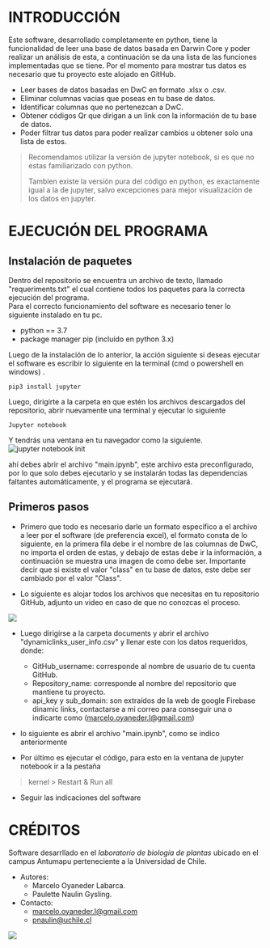 # INTRODUCCIÓN
Este software, desarrollado completamente en python, tiene la funcionalidad de leer una base de datos basada en Darwin Core y poder realizar un análisis de esta, a continuación se da una lista de las funciones implementadas que se tiene.  Por el momento para mostrar tus datos es necesario que tu proyecto este alojado en GitHub.

 - Leer bases de datos basadas en DwC en formato .xlsx o .csv.
 - Eliminar columnas vacias que poseas en tu base de datos.
 - Identificar columnas que no pertenezcan a DwC.
 - Obtener códigos Qr que dirigan a un link con la información de tu base de datos. 
 - Poder filtrar tus datos para poder realizar cambios u obtener solo una lista de estos.

> Recomendamos utilizar la versión de jupyter notebook, si es que no estas familiarizado con python.
>  
> Tambien existe la versión pura del código en python, es exactamente igual a la de jupyter, salvo excepciones para mejor visualización de los datos en jupyter.

# EJECUCIÓN DEL PROGRAMA
## Instalación de paquetes
Dentro del repositorio se encuentra un archivo de texto, llamado "requeriments.txt" el cual contiene todos los paquetes para la correcta ejecución del programa.\
Para el correcto funcionamiento del software es necesario tener lo siguiente instalado en tu pc.

 - python == 3.7
 - package manager pip (incluído en python 3.x)

Luego de la instalación de lo anterior, la acción siguiente si deseas ejecutar el software es escribir lo siguiente en la terminal (cmd o powershell en windows) . 

    pip3 install jupyter


Luego, dirigirte a la carpeta en que estén los archivos descargados del repositorio, abrir nuevamente una terminal y ejecutar lo siguiente

    Jupyter notebook

Y tendrás una ventana en tu navegador como la siguiente.
![jupyter notebook init](https://lh3.googleusercontent.com/HLbKzsT1i5E8H33-IZ3EwOt1dtB55Jl6-nLQ03JcY80AsMlrUOJRLSsZz9CJNVPIYZuhNLpgSHvu "jupyter screenshot")


ahí debes abrir el archivo "main.ipynb", este archivo esta preconfigurado, por lo que solo debes ejecutarlo y se instalarán todas las dependencias faltantes automáticamente, y el programa se ejecutará. 

## Primeros pasos
 - Primero que todo es necesario darle un formato específico a el archivo a leer por el software (de preferencia excel), el formato consta de lo siguiente, en la primera fila debe ir el nombre de las columnas de DwC, no importa el orden de estas, y debajo de estas debe ir la información, a continuación se muestra una imagen de como debe ser. Importante decir que si existe el valor "class" en tu base de datos, este debe ser cambiado por el valor "Class".

 - Lo siguiente es alojar todos los archivos que necesitas en tu repositorio GitHub, adjunto un video en caso de que no conozcas el proceso.
 
[![](http://img.youtube.com/vi/gjMEehpSTNk/0.jpg)](http://www.youtube.com/watch?v=gjMEehpSTNk "")

 - Luego dirigirse a la carpeta documents y abrir el archivo "dynamiclinks_user_info.csv" y llenar este con los datos requeridos, donde:
    -  GitHub_username: corresponde al nombre de usuario de tu cuenta GitHub.
    - Repository_name: corresponde al nombre del repositorio que mantiene tu proyecto.
    - api_key y sub_domain: son extraídos de la web de google Firebase dinamic links, contactarse a mi correo para conseguir una o indicarte como (marcelo.oyaneder.l@gmail.com)

 -  lo siguiente es abrir el archivo "main.ipynb", como se indico anteriormente
 
- Por último es ejecutar el código, para esto en la ventana de jupyter notebook ir a la pestaña

> kernel >
> Restart & Run all

- Seguir las indicaciones del software

# CRÉDITOS
Software desarrllado en el _laboratorio de biología de plantas_ ubicado en el campus Antumapu perteneciente a la Universidad de Chile.
 - Autores: 
   - Marcelo Oyaneder Labarca.
   - Paulette Naulin Gysling.  
 - Contacto:
   - marcelo.oyaneder.l@gmail.com
   - pnaulin@uchile.cl

![](https://lh3.googleusercontent.com/kwADztygurIvFqRkhgTwMKz5QakvqDIFK8NO_8f5Oxhik9G8hYz9xfO3mPbBhJUftU5oLu4NTIfl)


